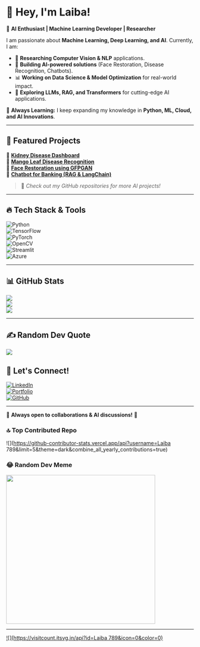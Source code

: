 # 👋 Hey, I'm Laiba!  
🚀 **AI Enthusiast | Machine Learning Developer | Researcher**  

I am passionate about **Machine Learning, Deep Learning, and AI**. Currently, I am:  
- 🔬 **Researching Computer Vision & NLP** applications.  
- 🤖 **Building AI-powered solutions** (Face Restoration, Disease Recognition, Chatbots).  
- 📊 **Working on Data Science & Model Optimization** for real-world impact.  
- 🚀 **Exploring LLMs, RAG, and Transformers** for cutting-edge AI applications.  

📌 **Always Learning:** I keep expanding my knowledge in **Python, ML, Cloud, and AI Innovations**.  

---

## 🚀 **Featured Projects**  

🔹 [**Kidney Disease Dashboard**](https://github.com/your-repo-link)  
🔹 [**Mango Leaf Disease Recognition**](https://github.com/your-repo-link)  
🔹 [**Face Restoration using GFPGAN**](https://github.com/your-repo-link)  
🔹 [**Chatbot for Banking (RAG & LangChain)**](https://github.com/your-repo-link)  

> 🌟 *Check out my GitHub repositories for more AI projects!*  

---

## 🔥 **Tech Stack & Tools**  

![Python](https://img.shields.io/badge/Python-3670A0?style=for-the-badge&logo=python&logoColor=ffdd54)  
![TensorFlow](https://img.shields.io/badge/TensorFlow-%23FF6F00.svg?style=for-the-badge&logo=TensorFlow&logoColor=white)  
![PyTorch](https://img.shields.io/badge/PyTorch-%23EE4C2C.svg?style=for-the-badge&logo=PyTorch&logoColor=white)  
![OpenCV](https://img.shields.io/badge/OpenCV-%23white.svg?style=for-the-badge&logo=opencv&logoColor=black)  
![Streamlit](https://img.shields.io/badge/Streamlit-%23FF4B4B.svg?style=for-the-badge&logo=streamlit&logoColor=white)  
![Azure](https://img.shields.io/badge/Azure-%230072C6.svg?style=for-the-badge&logo=microsoftazure&logoColor=white)  

---

## 📊 **GitHub Stats**  

![](https://github-readme-stats.vercel.app/api?username=Laiba789&theme=radical&hide_border=false&include_all_commits=true&count_private=true)  
![](https://github-readme-streak-stats.herokuapp.com/?user=Laiba789&theme=radical&hide_border=false)  
![](https://github-readme-stats.vercel.app/api/top-langs/?username=Laiba789&theme=radical&hide_border=false&layout=compact)  

---

## ✍️ **Random Dev Quote**  
![](https://quotes-github-readme.vercel.app/api?type=horizontal&theme=radical)  

## 🤝 **Let's Connect!**  
[![LinkedIn](https://img.shields.io/badge/LinkedIn-blue?style=for-the-badge&logo=linkedin)](https://linkedin.com/in/your-profile)  
[![Portfolio](https://img.shields.io/badge/Portfolio-ff69b4?style=for-the-badge)](https://your-portfolio-link.com)  
[![GitHub](https://img.shields.io/badge/GitHub-black?style=for-the-badge&logo=github)](https://github.com/Laiba789)  

---

🔗 **Always open to collaborations & AI discussions!** 🚀  


### 🔝 Top Contributed Repo
![](https://github-contributor-stats.vercel.app/api?username=Laiba 789&limit=5&theme=dark&combine_all_yearly_contributions=true)

### 😂 Random Dev Meme
<img src='https://randommeme-five.vercel.app/' style="height: 400px;"/>

---
[![](https://visitcount.itsvg.in/api?id=Laiba 789&icon=0&color=0)](https://visitcount.itsvg.in)

<!-- Proudly created with GPRM ( https://gprm.itsvg.in ) -->

